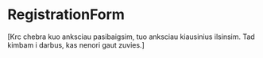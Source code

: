 # RegistrationForm

[Krc chebra kuo anksciau pasibaigsim, tuo anksciau kiausinius ilsinsim. Tad kimbam i darbus, kas nenori gaut zuvies.]
